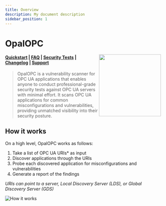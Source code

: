 ```yaml
---
title: Overview
description: My document description
sidebar_position: 1
---
```


# OpalOPC

<img src="/img/opalopc-logo-no-text.png" height="200" align="right"/>

#### [Quickstart](get-started/quick-start.md) | [FAQ](faq.md) | [Security Tests](/docs/category/plugins) | [Changelog](changelog.md) | [Support](mailto:info@opalopc.com)

>OpalOPC is a vulnerability scanner for OPC UA applications that enables anyone to conduct professional-grade security tests against OPC UA servers with minimal effort. It scans OPC UA applications for common misconfigurations and vulnerabilities, providing unmatched visibility into their security posture.

## How it works

On a high level, OpalOPC works as follows:

1. Take a list of OPC UA URIs* as input
2. Discover applications through the URIs
3. Probe each discovered application for misconfigurations and vulnerabilities
4. Generate a report of the findings

*URIs can point to a server, Local Discovery Server (LDS), or Global Discovery Server (GDS)*

![How it works](/img/how-it-works.png)

